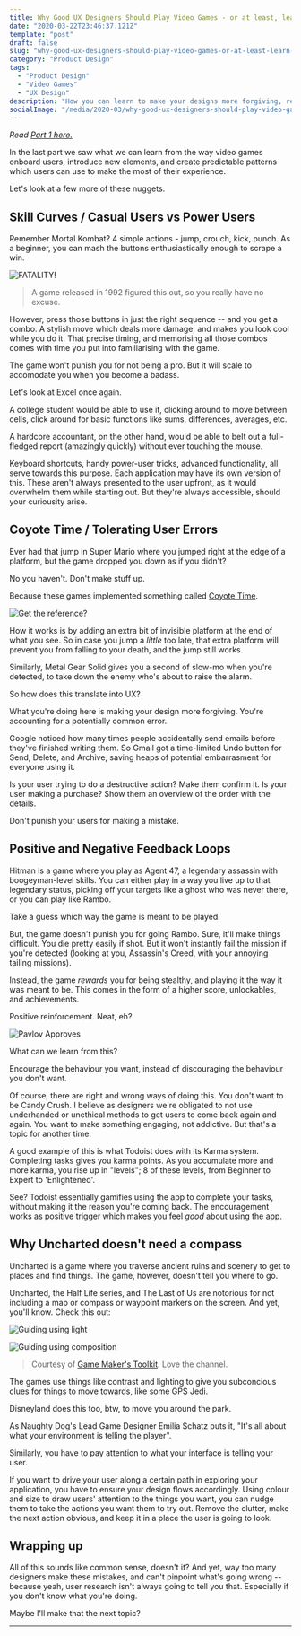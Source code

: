 ```yaml
---
title: Why Good UX Designers Should Play Video Games - or at least, learn from them (Part 2)
date: "2020-03-22T23:46:37.121Z"
template: "post"
draft: false
slug: "why-good-ux-designers-should-play-video-games-or-at-least-learn-from-them-part-2"
category: "Product Design"
tags:
  - "Product Design"
  - "Video Games"
  - "UX Design"
description: "How you can learn to make your designs more forgiving, reinforce behaviours you want, and how to not make your application into a maze."
socialImage: "/media/2020-03/why-good-ux-designers-should-play-video-games-or-at-least-learn-from-them-part-2.jpg"
---
```


*Read [Part 1 here.](/posts/why-good-ux-designers-should-play-video-games-or-at-least-learn-from-them-part-1)*

In the last part we saw what we can learn from the way video games onboard users, introduce new elements, and create predictable patterns which users can use to make the most of their experience.

Let's look at a few more of these nuggets.

## Skill Curves / Casual Users vs Power Users

Remember Mortal Kombat? 4 simple actions - jump, crouch, kick, punch. As a beginner, you can mash the buttons enthusiastically enough to scrape a win.

![FATALITY!](https://media1.giphy.com/media/OCgTKYSVnf7iM/giphy.gif)
> A game released in 1992 figured this out, so you really have no excuse.

However, press those buttons in just the right sequence -- and you get a combo. A stylish move which deals more damage, and makes you look cool while you do it. That precise timing, and memorising all those combos comes with time you put into familiarising with the game. 

The game won't punish you for not being a pro. But it will scale to accomodate you when you become a badass. 

Let's look at Excel once again. 

A college student would be able to use it, clicking around to move between cells, click around for basic functions like sums, differences, averages, etc. 

A hardcore accountant, on the other hand, would be able to belt out a full-fledged report (amazingly quickly) without ever touching the mouse. 

Keyboard shortcuts, handy power-user tricks, advanced functionality, all serve towards this purpose. Each application may have its own version of this. These aren't always presented to the user upfront, as it would overwhelm them while starting out. But they're always accessible, should your curiousity arise.

## Coyote Time / Tolerating User Errors

Ever had that jump in Super Mario where you jumped right at the edge of a platform, but the game dropped you down as if you didn't?

No you haven't. Don't make stuff up. 

Because these games implemented something called [Coyote Time](https://www.youtube.com/watch?v=LeaaKRufdMc).

![Get the reference?](https://dcewboipbvgi2.cloudfront.net/sites/default/files/styles/article_hero_image/public/articles/11152012_WileECoyote_article.jpg?itok=uoq7Z9RX)

How it works is by adding an extra bit of invisible platform at the end of what you see. So in case you jump a *little* too late, that extra platform will prevent you from falling to your death, and the jump still works.

Similarly, Metal Gear Solid gives you a second of slow-mo when you're detected, to take down the enemy who's about to raise the alarm.

So how does this translate into UX? 

What you're doing here is making your design more forgiving. You're accounting for a potentially common error. 

Google noticed how many times people accidentally send emails before they've finished writing them. So Gmail got a time-limited Undo button for Send, Delete, and Archive, saving heaps of potential embarrasment for everyone using it. 

Is your user trying to do a destructive action? Make them confirm it. 
Is your user making a purchase? Show them an overview of the order with the details.

Don't punish your users for making a mistake.

## Positive and Negative Feedback Loops

Hitman is a game where you play as Agent 47, a legendary assassin with boogeyman-level skills. You can either play in a way you live up to that legendary status, picking off your targets like a ghost who was never there, or you can play like Rambo. 

Take a guess which way the game is meant to be played. 

But, the game doesn't punish you for going Rambo. Sure, it'll make things difficult. You die pretty easily if shot. But it won't instantly fail the mission if you're detected (looking at you, Assassin's Creed, with your annoying tailing missions).

Instead, the game *rewards* you for being stealthy, and playing it the way it was meant to be. This comes in the form of a higher score, unlockables, and achievements.

Positive reinforcement. Neat, eh?

![Pavlov Approves](/media/2020-03/pavlov-approves.jpg)

What can we learn from this?

Encourage the behaviour you want, instead of discouraging the behaviour you don't want. 

Of course, there are right and wrong ways of doing this. You don't want to be Candy Crush. I believe as designers we're obligated to not use underhanded or unethical methods to get users to come back again and again. You want to make something engaging, not addictive. But that's a topic for another time.

[//]: # "Take Reddit vs Snapchat/Instagram as an example. You keep opening Instagram once an hour because of your FOMO. Not because it's giving you more value every hour. When you're looking for pure, engaging content, you know you can just plop onto Reddit to the sub/community of your interest."

A good example of this is what Todoist does with its Karma system. Completing tasks gives you karma points. As you accumulate more and more karma, you rise up in "levels"; 8 of these levels, from Beginner to Expert to 'Enlightened'.

See? Todoist essentially gamifies using the app to complete your tasks, without making it the reason you're coming back. The encouragement works as positive trigger which makes you feel *good* about using the app.

## Why Uncharted doesn't need a compass

Uncharted is a game where you traverse ancient ruins and scenery to get to places and find things. The game, however, doesn't tell you where to go.

Uncharted, the Half Life series, and The Last of Us are notorious for not including a map or compass or waypoint markers on the screen. And yet, you'll know. Check this out:

![Guiding using light](/media/2020-03/guiding-using-light.jpg)

![Guiding using composition](/media/2020-03/guiding-using-composition.jpg)
>Courtesy of [Game Maker's Toolkit](https://www.youtube.com/watch?v=k70_jvVOcG0). Love the channel.

The games use things like contrast and lighting to give you subconcious clues for things to move towards, like some GPS Jedi.

Disneyland does this too, btw, to move you around the park. 

As Naughty Dog's Lead Game Designer Emilia Schatz puts it, "It's all about what your environment is telling the player".

Similarly, you have to pay attention to what your interface is telling your user. 

If you want to drive your user along a certain path in exploring your application, you have to ensure your design flows accordingly. Using colour and size to draw users' attention to the things you want, you can nudge them to take the actions you want them to try out. Remove the clutter, make the next action obvious, and keep it in a place the user is going to look.

## Wrapping up

All of this sounds like common sense, doesn't it? And yet, way too many designers make these mistakes, and can't pinpoint what's going wrong -- because yeah, user research isn't always going to tell you that. Especially if you don't know what you're doing. 

Maybe I'll make that the next topic?

---